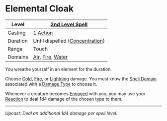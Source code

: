 # Elemental Cloak

| Level    | [2nd Level Spell](2nd%20Level%20Spells.md)                                                                          |
| -------- | ------------------------------------------------------------------------------------------------------------------- |
| Casting  | 1 [Action](../../../../Game%20Procedures/Core%20Procedures/Action.md)                                               |
| Duration | Until dispelled ([Concentration](../../Concentration.md))                                                           |
| Range    | Touch                                                                                                               |
| Domains  | [Air](../../Spell%20Domains/Air.md), [Fire](../../Spell%20Domains/Fire.md), [Water](../../Spell%20Domains/Water.md) |

You wreathe yourself in an element for the duration.

Choose [Cold](../../../../Game%20Procedures/Combat/Damage%20Types/Cold.md), [Fire](../../../../Game%20Procedures/Combat/Damage%20Types/Fire.md), or [Lightning](../../../../Game%20Procedures/Combat/Damage%20Types/Lightning.md) damage. You must know the [Spell Domain](../../Spell%20Domains/{Spell%20Domains}.md) associated with a [Damage Type](../../../../Game%20Procedures/Combat/Damage%20Types/{Damage%20Types}.md) to choose it.

Whenever a creature becomes [Engaged](../../../../Game%20Procedures/Conditions/Engaged.md) with you, you may use your [Reaction](../../../../Game%20Procedures/Combat/Reaction.md) to deal 1d4 damage of the chosen type to them.

---
*Upcast: Deal an additional 1d4 damage per spell level.*

